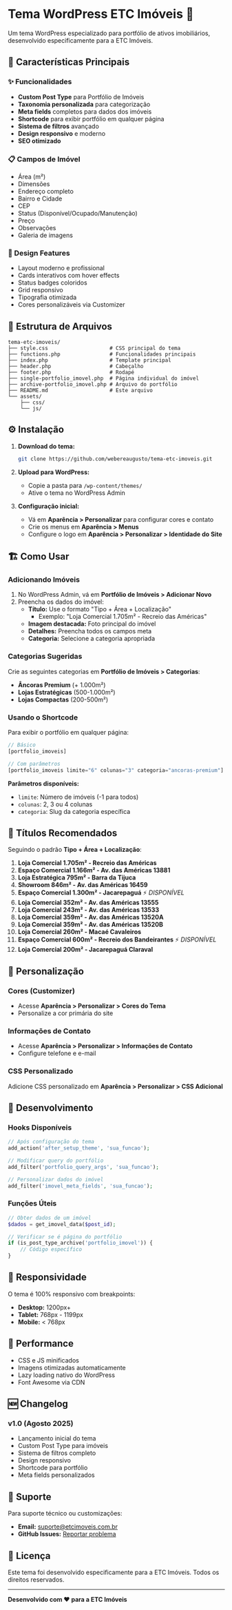 # Tema WordPress ETC Imóveis 🏢

Um tema WordPress especializado para portfólio de ativos imobiliários, desenvolvido especificamente para a ETC Imóveis.

## 🚀 Características Principais

### ✨ Funcionalidades
- **Custom Post Type** para Portfólio de Imóveis
- **Taxonomia personalizada** para categorização
- **Meta fields** completos para dados dos imóveis
- **Shortcode** para exibir portfólio em qualquer página
- **Sistema de filtros** avançado
- **Design responsivo** e moderno
- **SEO otimizado**

### 📋 Campos de Imóvel
- Área (m²)
- Dimensões
- Endereço completo
- Bairro e Cidade
- CEP
- Status (Disponível/Ocupado/Manutenção)
- Preço
- Observações
- Galeria de imagens

### 🎨 Design Features
- Layout moderno e profissional
- Cards interativos com hover effects
- Status badges coloridos
- Grid responsivo
- Tipografia otimizada
- Cores personalizáveis via Customizer

## 📁 Estrutura de Arquivos

```
tema-etc-imoveis/
├── style.css                    # CSS principal do tema
├── functions.php                # Funcionalidades principais
├── index.php                    # Template principal
├── header.php                   # Cabeçalho
├── footer.php                   # Rodapé
├── single-portfolio_imovel.php  # Página individual do imóvel
├── archive-portfolio_imovel.php # Arquivo do portfólio
├── README.md                    # Este arquivo
└── assets/
    ├── css/
    └── js/
```

## ⚙️ Instalação

1. **Download do tema:**
   ```bash
   git clone https://github.com/webereaugusto/tema-etc-imoveis.git
   ```

2. **Upload para WordPress:**
   - Copie a pasta para `/wp-content/themes/`
   - Ative o tema no WordPress Admin

3. **Configuração inicial:**
   - Vá em **Aparência > Personalizar** para configurar cores e contato
   - Crie os menus em **Aparência > Menus**
   - Configure o logo em **Aparência > Personalizar > Identidade do Site**

## 🏗️ Como Usar

### Adicionando Imóveis

1. No WordPress Admin, vá em **Portfólio de Imóveis > Adicionar Novo**
2. Preencha os dados do imóvel:
   - **Título:** Use o formato "Tipo + Área + Localização"
     - Exemplo: "Loja Comercial 1.705m² - Recreio das Américas"
   - **Imagem destacada:** Foto principal do imóvel
   - **Detalhes:** Preencha todos os campos meta
   - **Categoria:** Selecione a categoria apropriada

### Categorias Sugeridas

Crie as seguintes categorias em **Portfólio de Imóveis > Categorias**:
- **Âncoras Premium** (+ 1.000m²)
- **Lojas Estratégicas** (500-1.000m²)
- **Lojas Compactas** (200-500m²)

### Usando o Shortcode

Para exibir o portfólio em qualquer página:

```php
// Básico
[portfolio_imoveis]

// Com parâmetros
[portfolio_imoveis limite="6" colunas="3" categoria="ancoras-premium"]
```

**Parâmetros disponíveis:**
- `limite`: Número de imóveis (-1 para todos)
- `colunas`: 2, 3 ou 4 colunas
- `categoria`: Slug da categoria específica

## 🎯 Títulos Recomendados

Seguindo o padrão **Tipo + Área + Localização**:

1. **Loja Comercial 1.705m² - Recreio das Américas**
2. **Espaço Comercial 1.166m² - Av. das Américas 13881**
3. **Loja Estratégica 795m² - Barra da Tijuca**
4. **Showroom 846m² - Av. das Américas 16459**
5. **Espaço Comercial 1.300m² - Jacarepaguá** ⚡ *DISPONÍVEL*
6. **Loja Comercial 352m² - Av. das Américas 13555**
7. **Loja Comercial 243m² - Av. das Américas 13533**
8. **Loja Comercial 359m² - Av. das Américas 13520A**
9. **Loja Comercial 359m² - Av. das Américas 13520B**
10. **Loja Comercial 260m² - Macaé Cavaleiros**
11. **Espaço Comercial 600m² - Recreio dos Bandeirantes** ⚡ *DISPONÍVEL*
12. **Loja Comercial 200m² - Jacarepaguá Claraval**

## 🎨 Personalização

### Cores (Customizer)
- Acesse **Aparência > Personalizar > Cores do Tema**
- Personalize a cor primária do site

### Informações de Contato
- Acesse **Aparência > Personalizar > Informações de Contato**
- Configure telefone e e-mail

### CSS Personalizado
Adicione CSS personalizado em **Aparência > Personalizar > CSS Adicional**

## 🔧 Desenvolvimento

### Hooks Disponíveis

```php
// Após configuração do tema
add_action('after_setup_theme', 'sua_funcao');

// Modificar query do portfólio
add_filter('portfolio_query_args', 'sua_funcao');

// Personalizar dados do imóvel
add_filter('imovel_meta_fields', 'sua_funcao');
```

### Funções Úteis

```php
// Obter dados de um imóvel
$dados = get_imovel_data($post_id);

// Verificar se é página do portfólio
if (is_post_type_archive('portfolio_imovel')) {
    // Código específico
}
```

## 📱 Responsividade

O tema é 100% responsivo com breakpoints:
- **Desktop:** 1200px+
- **Tablet:** 768px - 1199px
- **Mobile:** < 768px

## 🚀 Performance

- CSS e JS minificados
- Imagens otimizadas automaticamente
- Lazy loading nativo do WordPress
- Font Awesome via CDN

## 🆕 Changelog

### v1.0 (Agosto 2025)
- Lançamento inicial do tema
- Custom Post Type para imóveis
- Sistema de filtros completo
- Design responsivo
- Shortcode para portfólio
- Meta fields personalizados

## 📧 Suporte

Para suporte técnico ou customizações:
- **Email:** suporte@etcimoveis.com.br
- **GitHub Issues:** [Reportar problema](https://github.com/webereaugusto/tema-etc-imoveis/issues)

## 📄 Licença

Este tema foi desenvolvido especificamente para a ETC Imóveis. Todos os direitos reservados.

---

**Desenvolvido com ❤️ para a ETC Imóveis**
